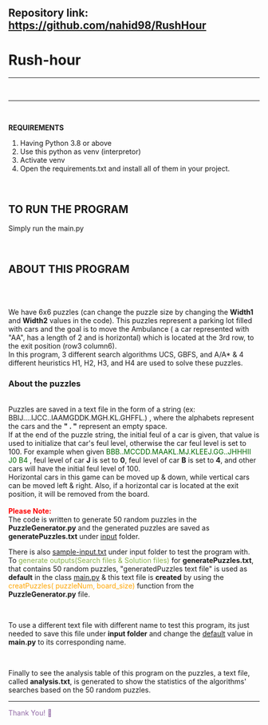 
**Repository link**: https://github.com/nahid98/RushHour
------------

# Rush-hour
------------

<div>

</div>

<br>

----------------

<br>

<B>REQUIREMENTS</B>
1. Having Python 3.8 or above
2. Use this python as venv (interpretor)
3. Activate venv
4. Open the requirements.txt and install all of them in your project.

<br>

<h2>TO RUN THE PROGRAM</h2>

Simply run the main.py

<br>

<h2>ABOUT THIS PROGRAM</h2>
<br>
<br> 

We have 6x6 puzzles (can change the puzzle size by changing the <B>Width1</B> and <B>Width2</B> values in the code).
This puzzles represent a parking lot filled with cars and the goal is to move the Ambulance ( a car represented with "AA",
has a length of 2 and is horizontal) which is located at the 3rd row, to the exit position (row3 column6).
<br>
In this program, 3 different search algorithms UCS, GBFS, and A/A* & 4 different heuristics H1, H2, H3, and H4 are used to solve these puzzles.
<br>

<h3> About the puzzles</h3>

<br> 
Puzzles are saved in a text file in the form of a string (ex: BBIJ....IJCC..IAAMGDDK.MGH.KL.GHFFL.)
, where the alphabets represent the cars and the <b>" . "</b> represent an empty space.
<br>
If at the end of the puzzle string, the initial feul of a car is given, that value is used to initialize that car's feul level,
otherwise the car feul level is set to 100.
For example when given <span style="color:rgb(0,102,0)">BBB..MCCDD.MAAKL.MJ.KLEEJ.GG..JHHHII J0 B4 </span>, feul level of car <b>J</b> is set to <b>0</b>, feul level of car <b>B</b> is set to <b>4</b>, and other cars will have the initial feul level of 100.
<br>
Horizontal cars in this game can be moved up & down, while vertical cars can be moved left & right. Also, if a horizontal 
car is located at the exit position, it will be removed from the board.
<br>
<br>

<div>
  <span style="color:red"><B>Please Note:</B></span> <br> 
  The code is written to generate 50 random puzzles in the <B>PuzzleGenerator.py</B> and the generated puzzles are saved as <B>generatePuzzles.txt</B> under <u>input</u> folder. 
  

There is also <U>sample-input.txt</U> under input folder to test the program with.
To <span style="color:rgb(136,176,75)">generate outputs(Search files & Solution files)</span> for <B>generatePuzzles.txt</B>, that contains 50 random puzzles, "generatedPuzzles text file" is used as <B>default</B> in the class <u>main.py</u> & this text file is <B>created</B> by using the <span style="color: orange">creatPuzzles( puzzleNum, board_size)</span> function from the <B>PuzzleGenerator.py</B> file.

<br>

To use a different text file with different name to test this program, its just needed to save this file under **input folder** and change the <U>default</U> value in **main.py** to its corresponding name.

<br>

Finally to see the analysis table of this program on the puzzles, a text file, called <b>analysis.txt</b>, is generated to show the statistics of the algorithms' searches based on the 50 random puzzles.


---------------

<span style="color:rgb(146,106,166)"> Thank You! &#128578;</span>
  
</div>

